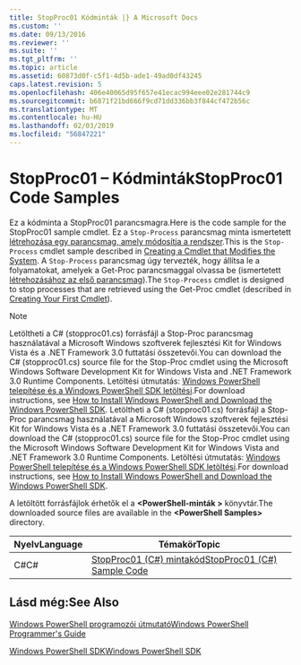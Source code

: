 ```yaml
---
title: StopProc01 Kódminták |} A Microsoft Docs
ms.custom: ''
ms.date: 09/13/2016
ms.reviewer: ''
ms.suite: ''
ms.tgt_pltfrm: ''
ms.topic: article
ms.assetid: 60873d0f-c5f1-4d5b-ade1-49ad0df43245
caps.latest.revision: 5
ms.openlocfilehash: 406e40065d95f657e41ecac994eee02e281744c9
ms.sourcegitcommit: b6871f21bd666f9cd71dd336bb3f844cf472b56c
ms.translationtype: MT
ms.contentlocale: hu-HU
ms.lasthandoff: 02/03/2019
ms.locfileid: "56847221"
---
```

# <a name="stopproc01-code-samples"></a><span data-ttu-id="c98fa-102">StopProc01 – Kódminták</span><span class="sxs-lookup"><span data-stu-id="c98fa-102">StopProc01 Code Samples</span></span>

<span data-ttu-id="c98fa-103">Ez a kódminta a StopProc01 parancsmagra.</span><span class="sxs-lookup"><span data-stu-id="c98fa-103">Here is the code sample for the StopProc01 sample cmdlet.</span></span> <span data-ttu-id="c98fa-104">Ez a `Stop-Process` parancsmag minta ismertetett [létrehozása egy parancsmag, amely módosítja a rendszer](../cmdlet/creating-a-cmdlet-that-modifies-the-system.md).</span><span class="sxs-lookup"><span data-stu-id="c98fa-104">This is the `Stop-Process` cmdlet sample described in [Creating a Cmdlet that Modifies the System](../cmdlet/creating-a-cmdlet-that-modifies-the-system.md).</span></span> <span data-ttu-id="c98fa-105">A `Stop-Process` parancsmag úgy tervezték, hogy állítsa le a folyamatokat, amelyek a Get-Proc parancsmaggal olvassa be (ismertetett [létrehozásához az első parancsmag](../cmdlet/creating-a-cmdlet-without-parameters.md)).</span><span class="sxs-lookup"><span data-stu-id="c98fa-105">The `Stop-Process` cmdlet is designed to stop processes that are retrieved using the Get-Proc cmdlet (described in [Creating Your First Cmdlet](../cmdlet/creating-a-cmdlet-without-parameters.md)).</span></span>

> [!NOTE]
> <span data-ttu-id="c98fa-106">Letöltheti a C# (stopproc01.cs) forrásfájl a Stop-Proc parancsmag használatával a Microsoft Windows szoftverek fejlesztési Kit for Windows Vista és a .NET Framework 3.0 futtatási összetevői.</span><span class="sxs-lookup"><span data-stu-id="c98fa-106">You can download the C# (stopproc01.cs) source file for the Stop-Proc cmdlet using the Microsoft Windows Software Development Kit for Windows Vista and .NET Framework 3.0 Runtime Components.</span></span> <span data-ttu-id="c98fa-107">Letöltési útmutatás: [Windows PowerShell telepítése és a Windows PowerShell SDK letöltési](/powershell/developer/installing-the-windows-powershell-sdk).</span><span class="sxs-lookup"><span data-stu-id="c98fa-107">For download instructions, see [How to Install Windows PowerShell and Download the Windows PowerShell SDK](/powershell/developer/installing-the-windows-powershell-sdk).</span></span>
> <span data-ttu-id="c98fa-108">Letöltheti a C# (stopproc01.cs) forrásfájl a Stop-Proc parancsmag használatával a Microsoft Windows szoftverek fejlesztési Kit for Windows Vista és a .NET Framework 3.0 futtatási összetevői.</span><span class="sxs-lookup"><span data-stu-id="c98fa-108">You can download the C# (stopproc01.cs) source file for the Stop-Proc cmdlet using the Microsoft Windows Software Development Kit for Windows Vista and .NET Framework 3.0 Runtime Components.</span></span> <span data-ttu-id="c98fa-109">Letöltési útmutatás: [Windows PowerShell telepítése és a Windows PowerShell SDK letöltési](/powershell/developer/installing-the-windows-powershell-sdk).</span><span class="sxs-lookup"><span data-stu-id="c98fa-109">For download instructions, see [How to Install Windows PowerShell and Download the Windows PowerShell SDK](/powershell/developer/installing-the-windows-powershell-sdk).</span></span>
>
> <span data-ttu-id="c98fa-110">A letöltött forrásfájlok érhetők el a  **\<PowerShell-minták >** könyvtár.</span><span class="sxs-lookup"><span data-stu-id="c98fa-110">The downloaded source files are available in the **\<PowerShell Samples>** directory.</span></span>

|<span data-ttu-id="c98fa-111">Nyelv</span><span class="sxs-lookup"><span data-stu-id="c98fa-111">Language</span></span>|<span data-ttu-id="c98fa-112">Témakör</span><span class="sxs-lookup"><span data-stu-id="c98fa-112">Topic</span></span>|
|--------------|-----------|
|<span data-ttu-id="c98fa-113">C#</span><span class="sxs-lookup"><span data-stu-id="c98fa-113">C#</span></span>|[<span data-ttu-id="c98fa-114">StopProc01 (C#) mintakód</span><span class="sxs-lookup"><span data-stu-id="c98fa-114">StopProc01 (C#) Sample Code</span></span>](./stopproc01-csharp-sample-code.md)|

## <a name="see-also"></a><span data-ttu-id="c98fa-115">Lásd még:</span><span class="sxs-lookup"><span data-stu-id="c98fa-115">See Also</span></span>

[<span data-ttu-id="c98fa-116">Windows PowerShell programozói útmutató</span><span class="sxs-lookup"><span data-stu-id="c98fa-116">Windows PowerShell Programmer's Guide</span></span>](./windows-powershell-programmer-s-guide.md)

[<span data-ttu-id="c98fa-117">Windows PowerShell SDK</span><span class="sxs-lookup"><span data-stu-id="c98fa-117">Windows PowerShell SDK</span></span>](../windows-powershell-reference.md)